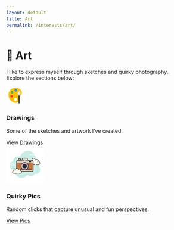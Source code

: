 ```yaml
---
layout: default
title: Art
permalink: /interests/art/
---
```


# 🎨 Art

I like to express myself through sketches and quirky photography.  
Explore the sections below:

<div class="skills-grid">

  <div class="skill-card">
    <img src="/assets/images/drawings.png" alt="Drawings">
    <h3>Drawings</h3>
    <p>Some of the sketches and artwork I’ve created.</p>
    <a href="/interests/art/drawings" class="back-button">View Drawings</a>
  </div>

  <div class="skill-card">
    <img src="/assets/images/photography.png" alt="Quirky Pics">
    <h3>Quirky Pics</h3>
    <p>Random clicks that capture unusual and fun perspectives.</p>
    <a href="/interests/art/photography" class="back-button">View Pics</a>
  </div>

</div>
